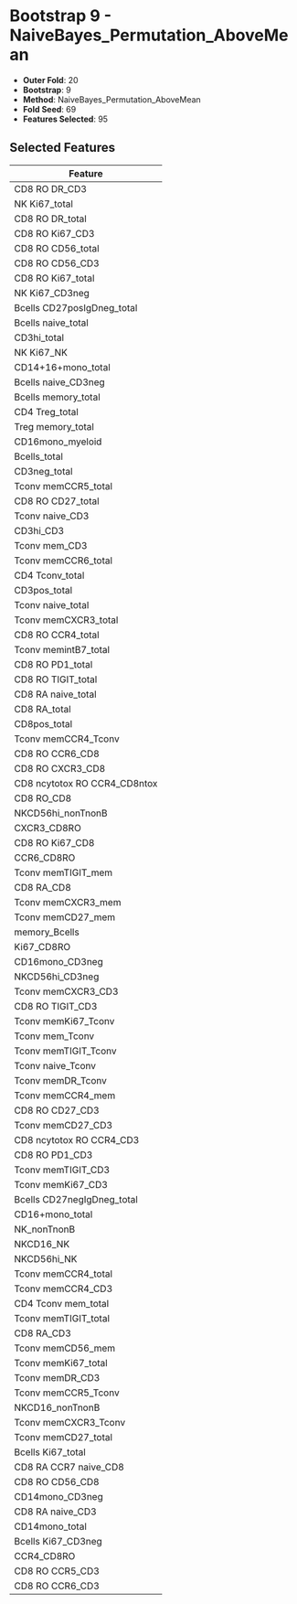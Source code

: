 # Bootstrap 9 - NaiveBayes_Permutation_AboveMean

- **Outer Fold**: 20
- **Bootstrap**: 9
- **Method**: NaiveBayes_Permutation_AboveMean
- **Fold Seed**: 69
- **Features Selected**: 95

## Selected Features

| Feature |
|---------|
| CD8 RO DR_CD3 |
| NK Ki67_total |
| CD8 RO DR_total |
| CD8  RO Ki67_CD3 |
| CD8 RO CD56_total |
| CD8 RO CD56_CD3 |
| CD8 RO Ki67_total |
| NK Ki67_CD3neg |
| Bcells CD27posIgDneg_total |
| Bcells naive_total |
| CD3hi_total |
| NK Ki67_NK |
| CD14+16+mono_total |
| Bcells naive_CD3neg |
| Bcells memory_total |
| CD4 Treg_total |
| Treg memory_total |
| CD16mono_myeloid |
| Bcells_total |
| CD3neg_total |
| Tconv memCCR5_total |
| CD8 RO CD27_total |
| Tconv naive_CD3 |
| CD3hi_CD3 |
| Tconv mem_CD3 |
| Tconv memCCR6_total |
| CD4 Tconv_total |
| CD3pos_total |
| Tconv naive_total |
| Tconv memCXCR3_total |
| CD8 RO CCR4_total |
| Tconv memintB7_total |
| CD8 RO PD1_total |
| CD8 RO TIGIT_total |
| CD8 RA naive_total |
| CD8 RA_total |
| CD8pos_total |
| Tconv memCCR4_Tconv |
| CD8 RO CCR6_CD8 |
| CD8 RO CXCR3_CD8 |
| CD8 ncytotox RO CCR4_CD8ntox |
| CD8 RO_CD8 |
| NKCD56hi_nonTnonB |
| CXCR3_CD8RO |
| CD8 RO Ki67_CD8 |
| CCR6_CD8RO |
| Tconv memTIGIT_mem |
| CD8 RA_CD8 |
| Tconv memCXCR3_mem |
| Tconv memCD27_mem |
| memory_Bcells |
| Ki67_CD8RO |
| CD16mono_CD3neg |
| NKCD56hi_CD3neg |
| Tconv memCXCR3_CD3 |
| CD8 RO TIGIT_CD3 |
| Tconv memKi67_Tconv |
| Tconv mem_Tconv |
| Tconv memTIGIT_Tconv |
| Tconv naive_Tconv |
| Tconv memDR_Tconv |
| Tconv memCCR4_mem |
| CD8 RO CD27_CD3 |
| Tconv memCD27_CD3 |
| CD8 ncytotox RO CCR4_CD3 |
| CD8 RO PD1_CD3 |
| Tconv memTIGIT_CD3 |
| Tconv memKi67_CD3 |
| Bcells CD27negIgDneg_total |
| CD16+mono_total |
| NK_nonTnonB |
| NKCD16_NK |
| NKCD56hi_NK |
| Tconv memCCR4_total |
| Tconv memCCR4_CD3 |
| CD4 Tconv mem_total |
| Tconv memTIGIT_total |
| CD8 RA_CD3 |
| Tconv memCD56_mem |
| Tconv memKi67_total |
| Tconv memDR_CD3 |
| Tconv memCCR5_Tconv |
| NKCD16_nonTnonB |
| Tconv memCXCR3_Tconv |
| Tconv memCD27_total |
| Bcells Ki67_total |
| CD8 RA CCR7 naive_CD8 |
| CD8 RO CD56_CD8 |
| CD14mono_CD3neg |
| CD8 RA naive_CD3 |
| CD14mono_total |
| Bcells Ki67_CD3neg |
| CCR4_CD8RO |
| CD8 RO CCR5_CD3 |
| CD8 RO CCR6_CD3 |
